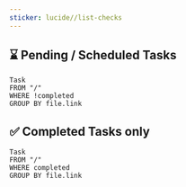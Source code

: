 ```yaml
---
sticker: lucide//list-checks
---
```



## ⌛ Pending / Scheduled Tasks

```dataview
Task
FROM "/"
WHERE !completed
GROUP BY file.link
```

## ✅ Completed Tasks only

```dataview
Task
FROM "/"
WHERE completed
GROUP BY file.link
```
